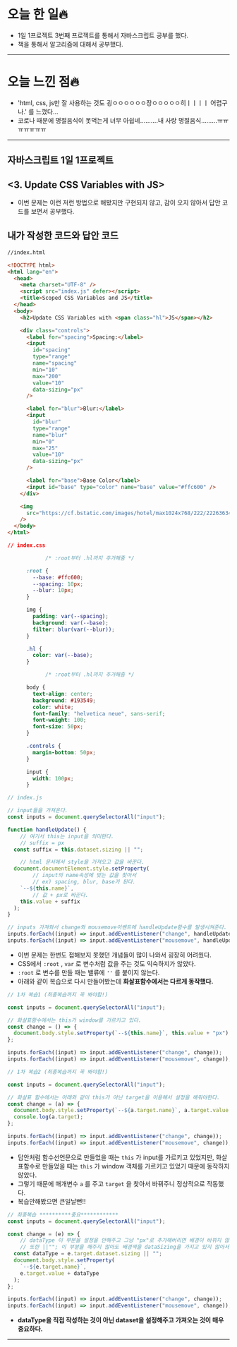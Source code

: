 # 오늘 한 일🔥

- 1일 1프로젝트 3번째 프로젝트를 통해서 자바스크립트 공부를 했다.
- 책을 통해서 알고리즘에 대해서 공부했다.

---

# 오늘 느낀 점🔥

- 'html, css, js만 잘 사용하는 것도 굉ㅇㅇㅇㅇㅇㅇ장ㅇㅇㅇㅇㅇ히ㅣㅣㅣㅣ 어렵구나.' 를 느꼈다...
- 코로나 때문에 명절음식이 못먹는게 너무 아쉽네..........내 사랑 명절음식.........ㅠㅠㅠㅠㅠㅠㅠ

---

## 자바스크립트 1일 1프로젝트

## <3. Update CSS Variables with JS>

- 이번 문제는 이런 저런 방법으로 해봤지만 구현되지 않고, 감이 오지 않아서 답안 코드를 보면서 공부했다.

## 내가 작성한 코드와 답안 코드

```html
//index.html

<!DOCTYPE html>
<html lang="en">
  <head>
    <meta charset="UTF-8" />
    <script src="index.js" defer></script>
    <title>Scoped CSS Variables and JS</title>
  </head>
  <body>
    <h2>Update CSS Variables with <span class="hl">JS</span></h2>

    <div class="controls">
      <label for="spacing">Spacing:</label>
      <input
        id="spacing"
        type="range"
        name="spacing"
        min="10"
        max="200"
        value="10"
        data-sizing="px"
      />

      <label for="blur">Blur:</label>
      <input
        id="blur"
        type="range"
        name="blur"
        min="0"
        max="25"
        value="10"
        data-sizing="px"
      />

      <label for="base">Base Color</label>
      <input id="base" type="color" name="base" value="#ffc600" />
    </div>

    <img
      src="https://cf.bstatic.com/images/hotel/max1024x768/222/222636340.jpg"
    />
  </body>
</html>
```

```css
// index.css

			/* :root부터 .hl까지 추가해줌 */

      :root {
        --base: #ffc600;
        --spacing: 10px;
        --blur: 10px;
      }

      img {
        padding: var(--spacing);
        background: var(--base);
        filter: blur(var(--blur));
      }

      .hl {
        color: var(--base);
      }

			/* :root부터 .hl까지 추가해줌 */

      body {
        text-align: center;
        background: #193549;
        color: white;
        font-family: "helvetica neue", sans-serif;
        font-weight: 100;
        font-size: 50px;
      }

      .controls {
        margin-bottom: 50px;
      }

      input {
        width: 100px;
      }

```

```jsx
// index.js

// input들을 가져온다.
const inputs = document.querySelectorAll("input");

function handleUpdate() {
	// 여기서 this는 input을 의미한다.
	// suffix = px
  const suffix = this.dataset.sizing || "";

	// html 문서에서 style을 가져오고 값을 바꾼다.
  document.documentElement.style.setProperty(
		// input의 name속성에 맞는 값을 찾아서
		// ex) spacing, blur, base가 된다.
    `--${this.name}`,
		// 값 + px로 바꾼다.
    this.value + suffix
  );
}

// inputs 가져와서 change와 mousemove이벤트에 handleUpdate함수를 발생시켜준다.
inputs.forEach((input) => input.addEventListener("change", handleUpdate));
inputs.forEach((input) => input.addEventListener("mousemove", handleUpdate));
```

- 이번 문제는 한번도 접해보지 못했던 개념들이 많이 나와서 굉장히 어려웠다.
- CSS에서 `:root` , `var` 로 변수처럼 값을 주는 것도 익숙하지가 않았다.
- `:root` 로 변수를 만들 때는 밸류에 `''` 를 붙이지 않는다.
- 아래와 같이 복습으로 다시 만들어봤는데 **화살표함수에서는 다르게 동작했다.**

```jsx
// 1차 복습1 (최종복습까지 꼭 봐야함!)

const inputs = document.querySelectorAll("input");

// 화살표함수에서는 this가 window를 가르키고 있다.
const change = () => {
  document.body.style.setProperty(`--${this.name}`, this.value + "px");
};

inputs.forEach((input) => input.addEventListener("change", change));
inputs.forEach((input) => input.addEventListener("mousemove", change));
```

```jsx
// 1차 복습2 (최종복습까지 꼭 봐야함!)

const inputs = document.querySelectorAll("input");

// 화살표 함수에서는 아래와 같이 this가 아닌 target을 이용해서 설정을 해줘야한다.
const change = (a) => {
  document.body.style.setProperty(`--${a.target.name}`, a.target.value + "px");
  console.log(a.target);
};

inputs.forEach((input) => input.addEventListener("change", change));
inputs.forEach((input) => input.addEventListener("mousemove", change));
```

- 답안처럼 함수선언문으로 만들었을 때는 `this` 가 input를 가르키고 있었지만,
화살표함수로 만들었을 때는 `this` 가 window 객체를 가르키고 있었기 때문에 동작하지 않았다.
- 그렇기 때문에 매개변수 `a` 를 주고 `target` 을 찾아서 바꿔주니 정상적으로 작동했다.
- 복습안해봤으면 큰일날뻔!!

```jsx
// 최종복습 **********중요************
const inputs = document.querySelectorAll("input");

const change = (e) => {
	// dataType 이 부분을 설정을 안해주고 그냥 "px"로 추가해버리면 배경이 바뀌지 않음!!
	// 또한 ||""; 이 부분을 해주지 않아도 배경색을 dataSizing을 가지고 있지 않아서 색이 나오지 않음!!
  const dataType = e.target.dataset.sizing || "";
  document.body.style.setProperty(
    `--${e.target.name}`,
    e.target.value + dataType
  );
};

inputs.forEach((input) => input.addEventListener("change", change));
inputs.forEach((input) => input.addEventListener("mousemove", change));
```

- **dataType을 직접 작성하는 것이 아닌 dataset을 설정해주고 가져오는 것이 매우 중요하다.**

---
